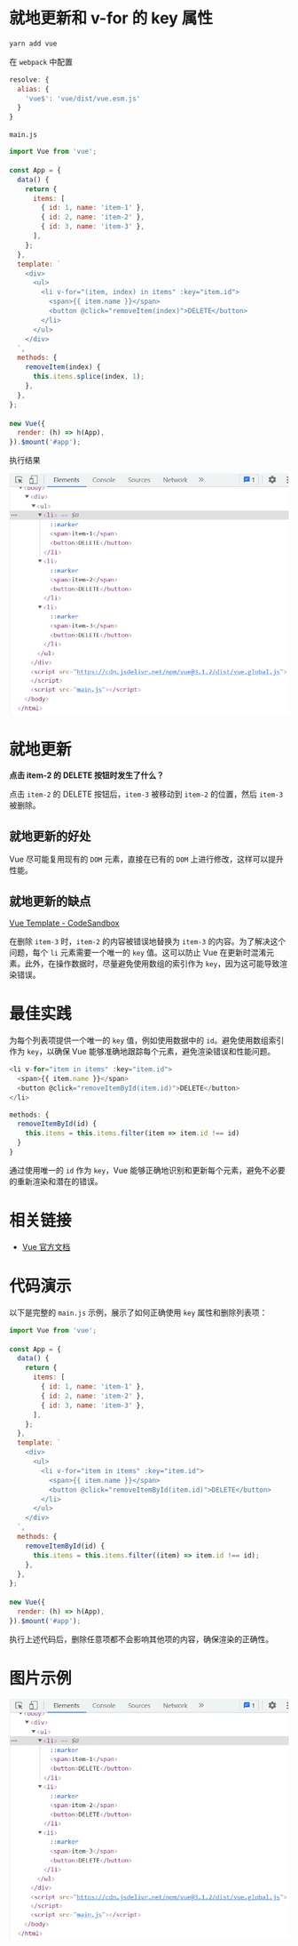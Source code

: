 # 就地更新和 v-for 的 key 属性

```bash
yarn add vue
```

在 `webpack` 中配置

```javascript
resolve: {
  alias: {
    'vue$': 'vue/dist/vue.esm.js'
  }
}
```

`main.js`

```javascript
import Vue from 'vue';

const App = {
  data() {
    return {
      items: [
        { id: 1, name: 'item-1' },
        { id: 2, name: 'item-2' },
        { id: 3, name: 'item-3' },
      ],
    };
  },
  template: `
    <div>
      <ul>
        <li v-for="(item, index) in items" :key="item.id">
          <span>{{ item.name }}</span>
          <button @click="removeItem(index)">DELETE</button>
        </li>
      </ul>
    </div>
  `,
  methods: {
    removeItem(index) {
      this.items.splice(index, 1);
    },
  },
};

new Vue({
  render: (h) => h(App),
}).$mount('#app');
```

执行结果

![](../../../assets/4974be36addaffa5ef180e4ee22e69cd.gif)

# 就地更新

**点击 item-2 的 DELETE 按钮时发生了什么？**

点击 `item-2` 的 DELETE 按钮后，`item-3` 被移动到 `item-2` 的位置，然后 `item-3` 被删除。

## 就地更新的好处

Vue 尽可能复用现有的 `DOM` 元素，直接在已有的 `DOM` 上进行修改，这样可以提升性能。

## 就地更新的缺点

[Vue Template - CodeSandbox](https://codesandbox.io/s/vue-template-xmt14?fontsize=14&file=/src/main.js)

在删除 `item-3` 时，`item-2` 的内容被错误地替换为 `item-3` 的内容。为了解决这个问题，每个 `li` 元素需要一个唯一的 `key` 值。这可以防止 Vue 在更新时混淆元素。此外，在操作数据时，尽量避免使用数组的索引作为 `key`，因为这可能导致渲染错误。

# 最佳实践

为每个列表项提供一个唯一的 `key` 值，例如使用数据中的 `id`。避免使用数组索引作为 `key`，以确保 Vue 能够准确地跟踪每个元素，避免渲染错误和性能问题。

```javascript
<li v-for="item in items" :key="item.id">
  <span>{{ item.name }}</span>
  <button @click="removeItemById(item.id)">DELETE</button>
</li>
```

```javascript
methods: {
  removeItemById(id) {
    this.items = this.items.filter(item => item.id !== id)
  }
}
```

通过使用唯一的 `id` 作为 `key`，Vue 能够正确地识别和更新每个元素，避免不必要的重新渲染和潜在的错误。

# 相关链接

- [Vue 官方文档](https://vuejs.org/v2/guide/list.html#key)

# 代码演示

以下是完整的 `main.js` 示例，展示了如何正确使用 `key` 属性和删除列表项：

```javascript
import Vue from 'vue';

const App = {
  data() {
    return {
      items: [
        { id: 1, name: 'item-1' },
        { id: 2, name: 'item-2' },
        { id: 3, name: 'item-3' },
      ],
    };
  },
  template: `
    <div>
      <ul>
        <li v-for="item in items" :key="item.id">
          <span>{{ item.name }}</span>
          <button @click="removeItemById(item.id)">DELETE</button>
        </li>
      </ul>
    </div>
  `,
  methods: {
    removeItemById(id) {
      this.items = this.items.filter((item) => item.id !== id);
    },
  },
};

new Vue({
  render: (h) => h(App),
}).$mount('#app');
```

执行上述代码后，删除任意项都不会影响其他项的内容，确保渲染的正确性。

# 图片示例

![](../../../assets/4974be36addaffa5ef180e4ee22e69cd.gif)
